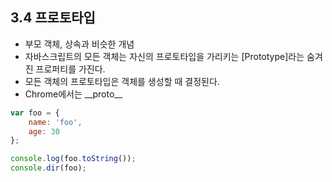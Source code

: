 ## 3.4 프로토타입
- 부모 객체, 상속과 비슷한 개념
- 자바스크립트의 모든 객체는 자신의 프로토타입을 가리키는 [Prototype]라는 숨겨진 프로퍼티를 가진다.
- 모든 객체의 프로토타입은 객체를 생성할 때 결정된다.
- Chrome에서는 \_\_proto\_\_

```javascript
var foo = {
    name: 'foo',
    age: 30
};

console.log(foo.toString());
console.dir(foo);
```
